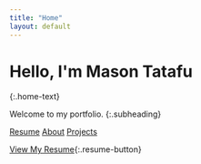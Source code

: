 ```yaml
---
title: "Home"
layout: default
---
```



<div class = "top-section">

  
# Hello, I'm Mason Tatafu
{:.home-text}
    
Welcome to my portfolio.
{:.subheading}

</div>

<div class="box-section">
  <a href="Mason%20Tatafu%20Current%20Resume%20-%202025.pdf" class="box-link">Resume</a>
  <a href="/about" class="box-link">About</a>
  <a href="/projects" class="box-link">Projects</a>
</div>


  
[View My Resume](Mason%20Tatafu%20Current%20Resume%20-%202025.pdf){:.resume-button}
  

